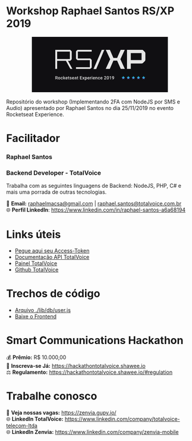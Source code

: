 # Workshop Raphael Santos RS/XP 2019
<p align="center">
  <img width="366" height="149" src="./rsxp-logo.png">
</p>
Repositório do workshop (Implementando 2FA com NodeJS por SMS e Audio) apresentado por Raphael Santos no dia 25/11/2019 no evento Rocketseat Experience.

# Facilitador
### Raphael Santos 
### Backend Developer - TotalVoice
Trabalha com as seguintes linguagens de Backend: NodeJS, PHP, C# e mais uma porrada de outras tecnologias.

📧 **Email:** raphaelmacsa@gmail.com | raphael.santos@totalvoice.com.br\
🌐 **Perfil LinkedIn**: https://www.linkedin.com/in/raphael-santos-a6a68194

# Links úteis
* [Pegue aqui seu Access-Token](https://conteudo.totalvoice.com.br/landing-page-workshop-2fa)
* [Documentação API TotalVoice](https://api.totalvoice.com.br/doc)
* [Painel TotalVoice](https://api.totalvoice.com.br/painel)
* [Github TotalVoice](https://github.com/totalvoice)

# Trechos de código
* [Arquivo ./lib/db/user.js](https://gist.github.com/raphaelmacsabpf/1173e3aacd9067cb9325ef954bb05074)
* [Baixe o Frontend](https://github.com/raphaelmacsabpf/frontend-login-2fa)

# Smart Communications Hackathon
💰 **Prêmio:** R$ 10.000,00\
📝 **Inscreva-se Já:** <https://hackathontotalvoice.shawee.io>\
⚖ **Regulamento:** <https://hackathontotalvoice.shawee.io/#regulation>

# Trabalhe conosco
💼 **Veja nossas vagas:** <https://zenvia.gupy.io/> \
🌐 **LinkedIn TotalVoice:** <https://www.linkedin.com/company/totalvoice-telecom-ltda> \
🌐 **LinkedIn Zenvia:** <https://www.linkedin.com/company/zenvia-mobile>
